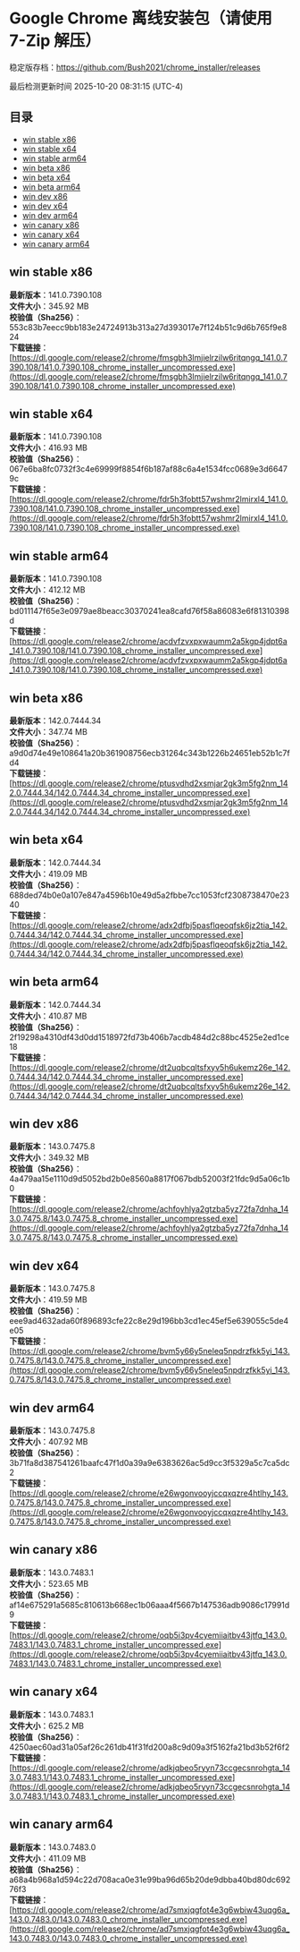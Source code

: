 # Google Chrome 离线安装包（请使用 7-Zip 解压）
稳定版存档：<https://github.com/Bush2021/chrome_installer/releases>

最后检测更新时间
2025-10-20 08:31:15 (UTC-4)

## 目录
* [win stable x86](https://github.com/Bush2021/chrome_installer?tab=readme-ov-file#win-stable-x86)
* [win stable x64](https://github.com/Bush2021/chrome_installer?tab=readme-ov-file#win-stable-x64)
* [win stable arm64](https://github.com/Bush2021/chrome_installer?tab=readme-ov-file#win-stable-arm64)
* [win beta x86](https://github.com/Bush2021/chrome_installer?tab=readme-ov-file#win-beta-x86)
* [win beta x64](https://github.com/Bush2021/chrome_installer?tab=readme-ov-file#win-beta-x64)
* [win beta arm64](https://github.com/Bush2021/chrome_installer?tab=readme-ov-file#win-beta-arm64)
* [win dev x86](https://github.com/Bush2021/chrome_installer?tab=readme-ov-file#win-dev-x86)
* [win dev x64](https://github.com/Bush2021/chrome_installer?tab=readme-ov-file#win-dev-x64)
* [win dev arm64](https://github.com/Bush2021/chrome_installer?tab=readme-ov-file#win-dev-arm64)
* [win canary x86](https://github.com/Bush2021/chrome_installer?tab=readme-ov-file#win-canary-x86)
* [win canary x64](https://github.com/Bush2021/chrome_installer?tab=readme-ov-file#win-canary-x64)
* [win canary arm64](https://github.com/Bush2021/chrome_installer?tab=readme-ov-file#win-canary-arm64)

## win stable x86
**最新版本**：141.0.7390.108  
**文件大小**：345.92 MB  
**校验值（Sha256）**：553c83b7eecc9bb183e24724913b313a27d393017e7f124b51c9d6b765f9e824  
**下载链接**：[https://dl.google.com/release2/chrome/fmsgbh3lmjielrzilw6ritqngq_141.0.7390.108/141.0.7390.108_chrome_installer_uncompressed.exe](https://dl.google.com/release2/chrome/fmsgbh3lmjielrzilw6ritqngq_141.0.7390.108/141.0.7390.108_chrome_installer_uncompressed.exe)  

## win stable x64
**最新版本**：141.0.7390.108  
**文件大小**：416.93 MB  
**校验值（Sha256）**：067e6ba8fc0732f3c4e69999f8854f6b187af88c6a4e1534fcc0689e3d66479c  
**下载链接**：[https://dl.google.com/release2/chrome/fdr5h3fobtt57wshmr2lmirxl4_141.0.7390.108/141.0.7390.108_chrome_installer_uncompressed.exe](https://dl.google.com/release2/chrome/fdr5h3fobtt57wshmr2lmirxl4_141.0.7390.108/141.0.7390.108_chrome_installer_uncompressed.exe)  

## win stable arm64
**最新版本**：141.0.7390.108  
**文件大小**：412.12 MB  
**校验值（Sha256）**：bd011147f65e3e0979ae8beacc30370241ea8cafd76f58a86083e6f81310398d  
**下载链接**：[https://dl.google.com/release2/chrome/acdvfzvxpxwaumm2a5kgp4jdpt6a_141.0.7390.108/141.0.7390.108_chrome_installer_uncompressed.exe](https://dl.google.com/release2/chrome/acdvfzvxpxwaumm2a5kgp4jdpt6a_141.0.7390.108/141.0.7390.108_chrome_installer_uncompressed.exe)  

## win beta x86
**最新版本**：142.0.7444.34  
**文件大小**：347.74 MB  
**校验值（Sha256）**：a9d0d74e49e108641a20b361908756ecb31264c343b1226b24651eb52b1c7fd4  
**下载链接**：[https://dl.google.com/release2/chrome/ptusvdhd2xsmjar2gk3m5fg2nm_142.0.7444.34/142.0.7444.34_chrome_installer_uncompressed.exe](https://dl.google.com/release2/chrome/ptusvdhd2xsmjar2gk3m5fg2nm_142.0.7444.34/142.0.7444.34_chrome_installer_uncompressed.exe)  

## win beta x64
**最新版本**：142.0.7444.34  
**文件大小**：419.09 MB  
**校验值（Sha256）**：688ded74b0e0a107e847a4596b10e49d5a2fbbe7cc1053fcf2308738470e2340  
**下载链接**：[https://dl.google.com/release2/chrome/adx2dfbj5pasflqeoqfsk6jz2tia_142.0.7444.34/142.0.7444.34_chrome_installer_uncompressed.exe](https://dl.google.com/release2/chrome/adx2dfbj5pasflqeoqfsk6jz2tia_142.0.7444.34/142.0.7444.34_chrome_installer_uncompressed.exe)  

## win beta arm64
**最新版本**：142.0.7444.34  
**文件大小**：410.87 MB  
**校验值（Sha256）**：2f19298a4310df43d0dd1518972fd73b406b7acdb484d2c88bc4525e2ed1ce18  
**下载链接**：[https://dl.google.com/release2/chrome/dt2uqbcqltsfxyv5h6ukemz26e_142.0.7444.34/142.0.7444.34_chrome_installer_uncompressed.exe](https://dl.google.com/release2/chrome/dt2uqbcqltsfxyv5h6ukemz26e_142.0.7444.34/142.0.7444.34_chrome_installer_uncompressed.exe)  

## win dev x86
**最新版本**：143.0.7475.8  
**文件大小**：349.32 MB  
**校验值（Sha256）**：4a479aa15e1110d9d5052bd2b0e8560a8817f067bdb52003f21fdc9d5a06c1b0  
**下载链接**：[https://dl.google.com/release2/chrome/achfoyhlya2gtzba5yz72fa7dnha_143.0.7475.8/143.0.7475.8_chrome_installer_uncompressed.exe](https://dl.google.com/release2/chrome/achfoyhlya2gtzba5yz72fa7dnha_143.0.7475.8/143.0.7475.8_chrome_installer_uncompressed.exe)  

## win dev x64
**最新版本**：143.0.7475.8  
**文件大小**：419.59 MB  
**校验值（Sha256）**：eee9ad4632ada60f896893cfe22c8e29d196bb3cd1ec45ef5e639055c5de4e05  
**下载链接**：[https://dl.google.com/release2/chrome/bvm5y66y5neleq5npdrzfkk5yi_143.0.7475.8/143.0.7475.8_chrome_installer_uncompressed.exe](https://dl.google.com/release2/chrome/bvm5y66y5neleq5npdrzfkk5yi_143.0.7475.8/143.0.7475.8_chrome_installer_uncompressed.exe)  

## win dev arm64
**最新版本**：143.0.7475.8  
**文件大小**：407.92 MB  
**校验值（Sha256）**：3b71fa8d387541261baafc47f1d0a39a9e6383626ac5d9cc3f5329a5c7ca5dc2  
**下载链接**：[https://dl.google.com/release2/chrome/e26wgonvooyjccqxqzre4htlhy_143.0.7475.8/143.0.7475.8_chrome_installer_uncompressed.exe](https://dl.google.com/release2/chrome/e26wgonvooyjccqxqzre4htlhy_143.0.7475.8/143.0.7475.8_chrome_installer_uncompressed.exe)  

## win canary x86
**最新版本**：143.0.7483.1  
**文件大小**：523.65 MB  
**校验值（Sha256）**：af14e675291a5685c810613b668ec1b06aaa4f5667b147536adb9086c17991d9  
**下载链接**：[https://dl.google.com/release2/chrome/oqb5i3pv4cyemiiaitbv43jtfq_143.0.7483.1/143.0.7483.1_chrome_installer_uncompressed.exe](https://dl.google.com/release2/chrome/oqb5i3pv4cyemiiaitbv43jtfq_143.0.7483.1/143.0.7483.1_chrome_installer_uncompressed.exe)  

## win canary x64
**最新版本**：143.0.7483.1  
**文件大小**：625.2 MB  
**校验值（Sha256）**：4250aec60ad31a05af26c261db41f31fd200a8c9d09a3f5162fa21bd3b52f6f2  
**下载链接**：[https://dl.google.com/release2/chrome/adkjqbeo5ryyn73ccgecsnrohgta_143.0.7483.1/143.0.7483.1_chrome_installer_uncompressed.exe](https://dl.google.com/release2/chrome/adkjqbeo5ryyn73ccgecsnrohgta_143.0.7483.1/143.0.7483.1_chrome_installer_uncompressed.exe)  

## win canary arm64
**最新版本**：143.0.7483.0  
**文件大小**：411.09 MB  
**校验值（Sha256）**：a68a4b968a1d594c22d708aca0e31e99ba96d65b20de9dbba40bd80dc69276f3  
**下载链接**：[https://dl.google.com/release2/chrome/ad7smxjqgfot4e3g6wbiw43uqg6a_143.0.7483.0/143.0.7483.0_chrome_installer_uncompressed.exe](https://dl.google.com/release2/chrome/ad7smxjqgfot4e3g6wbiw43uqg6a_143.0.7483.0/143.0.7483.0_chrome_installer_uncompressed.exe)  

